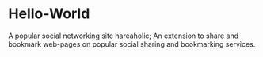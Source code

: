 # Hello-World
A popular social networking site
hareaholic; An extension to share and bookmark web-pages on popular social sharing and bookmarking services.
